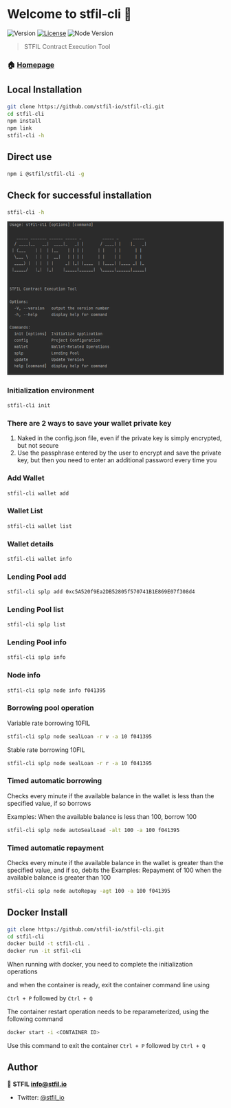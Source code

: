 # Welcome to stfil-cli 👋
![Version](https://img.shields.io/badge/version-1.2.1-blue.svg?cacheSeconds=2592000)
[![License](https://img.shields.io/badge/License-Apache%202.0-blue.svg)](https://opensource.org/licenses/Apache-2.0)
![Node Version](https://img.shields.io/badge/node->=16.0.0-brightgreen)

> STFIL Contract Execution Tool

### 🏠 [Homepage](https://stfil.io)

## Local Installation

```sh
git clone https://github.com/stfil-io/stfil-cli.git
cd stfil-cli
npm install
npm link
stfil-cli -h
```

## Direct use

```sh
npm i @stfil/stfil-cli -g
```
## Check for successful installation
```sh
stfil-cli -h
```

![img.png](img.png)

### Initialization environment
```sh
stfil-cli init
```

### There are 2 ways to save your wallet private key
1. Naked in the config.json file, even if the private key is simply encrypted, but not secure
2. Use the passphrase entered by the user to encrypt and save the private key, but then you need to enter an additional password every time you


### Add Wallet
```sh
stfil-cli wallet add
```
### Wallet List
```sh
stfil-cli wallet list
```
### Wallet details
```sh
stfil-cli wallet info
```

### Lending Pool add
```sh
stfil-cli splp add 0xc5A520f9Ea2DB52805f570741B1E869E07f308d4
```

### Lending Pool list
```sh
stfil-cli splp list
```

### Lending Pool info
```sh
stfil-cli splp info
```

### Node info
```sh
stfil-cli splp node info f041395
```

### Borrowing pool operation
Variable rate borrowing 10FIL
```sh
stfil-cli splp node sealLoan -r v -a 10 f041395 
```
Stable rate borrowing 10FIL
```sh
stfil-cli splp node sealLoan -r r -a 10 f041395 
```

### Timed automatic borrowing

Checks every minute if the available balance in the wallet is less than the specified value, if so borrows

Examples:
When the available balance is less than 100, borrow 100

```sh
stfil-cli splp node autoSealLoad -alt 100 -a 100 f041395
```

### Timed automatic repayment

Checks every minute if the available balance in the wallet is greater than the specified value, and if so, debits the
Examples:
Repayment of 100 when the available balance is greater than 100

```sh
stfil-cli splp node autoRepay -agt 100 -a 100 f041395
```


## Docker Install

```sh
git clone https://github.com/stfil-io/stfil-cli.git
cd stfil-cli
docker build -t stfil-cli .
docker run -it stfil-cli
```
When running with docker, you need to complete the initialization operations

and when the container is ready, exit the container command line using 

`Ctrl + P` followed by  `Ctrl + Q`

The container restart operation needs to be reparameterized, using the following command

```sh
docker start -i <CONTAINER ID>
```

Use this command to exit the container
`Ctrl + P` followed by  `Ctrl + Q`

## Author

👤 **STFIL <info@stfil.io>**

* Twitter: [@stfil\_io](https://twitter.com/stfil\_io)
